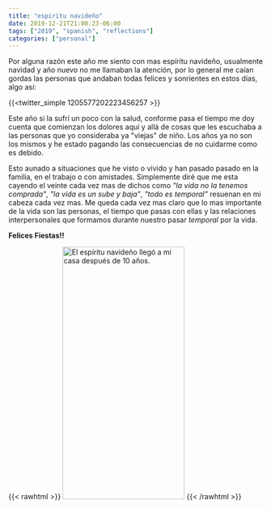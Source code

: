 ```yaml
---
title: "espiritu navideño"
date: 2019-12-21T21:00:23-06:00
tags: ["2019", "spanish", "reflections"]
categories: ["personal"]
---
```


Por alguna razón este año me siento con mas espíritu navideño, usualmente navidad y año nuevo no me llamaban la atención, por lo general me caían gordas las personas que andaban todas felices y sonrientes en estos días, algo así:

{{<twitter_simple 1205577202223456257 >}}

Este año si la sufrí un poco con la salud, conforme pasa el tiempo me doy cuenta que comienzan los dolores aquí y allá de cosas que les escuchaba a las personas que yo consideraba ya "viejas" de niño. Los años ya no son los mismos y he estado pagando las consecuencias de no cuidarme como es debido.

Esto aunado a situaciones que he visto o vivido y han pasado pasado en la familia, en el trabajo o con amistades. Simplemente diré que me esta cayendo el veinte cada vez mas de dichos como _"la vida no la tenemos comprada"_, _"la vida es un sube y baja"_, _"todo es temporal"_ resuenan en mi cabeza cada vez mas. Me queda cada vez mas claro que lo mas importante de la vida son las personas, el tiempo que pasas con ellas y las relaciones interpersonales que formamos durante nuestro pasar _temporal_ por la vida.

**Felices Fiestas!!**

{{< rawhtml >}}
<a data-flickr-embed="true" href="https://www.flickr.com/photos/p4tux/49255887528/in/dateposted-public/" title="El espíritu navideño llegó a mi casa después de 10 años."><img src="https://live.staticflickr.com/65535/49255887528_8dd1d9f0cc.jpg" width="241" height="500" alt="El espíritu navideño llegó a mi casa después de 10 años."></a><script async src="//embedr.flickr.com/assets/client-code.js" charset="utf-8"></script>
{{< /rawhtml >}}